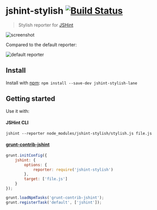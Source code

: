 # jshint-stylish [![Build Status](https://secure.travis-ci.org/builtbylane/jshint-stylish-lane.png?branch=master)](http://travis-ci.org/builtbylane/jshint-stylish-lane)

> Stylish reporter for [JSHint](https://github.com/jshint/jshint)

![screenshot](screenshot.png)

Compared to the default reporter:

![default reporter](screenshot-default-formatter.png)


## Install

Install with [npm](https://npmjs.org/package/jshint-stylish): `npm install --save-dev jshint-stylish-lane`


## Getting started

Use it with:

#### JSHint CLI

```
jshint --reporter node_modules/jshint-stylish/stylish.js file.js
```

#### [grunt-contrib-jshint](https://github.com/gruntjs/grunt-contrib-jshint)

```js
grunt.initConfig({
	jshint: {
		options: {
			reporter: require('jshint-stylish')
		},
		target: ['file.js']
	}
});

grunt.loadNpmTasks('grunt-contrib-jshint');
grunt.registerTask('default', ['jshint']);
```


#
